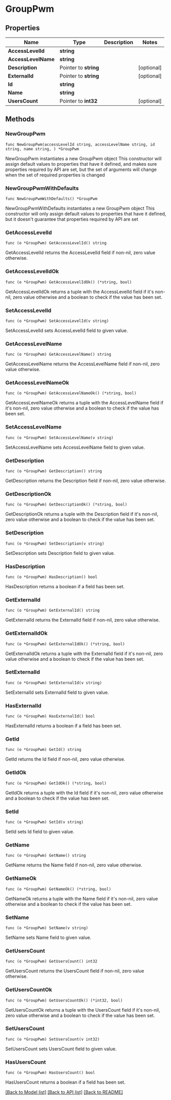 # GroupPwm

## Properties

Name | Type | Description | Notes
------------ | ------------- | ------------- | -------------
**AccessLevelId** | **string** |  | 
**AccessLevelName** | **string** |  | 
**Description** | Pointer to **string** |  | [optional] 
**ExternalId** | Pointer to **string** |  | [optional] 
**Id** | **string** |  | 
**Name** | **string** |  | 
**UsersCount** | Pointer to **int32** |  | [optional] 

## Methods

### NewGroupPwm

`func NewGroupPwm(accessLevelId string, accessLevelName string, id string, name string, ) *GroupPwm`

NewGroupPwm instantiates a new GroupPwm object
This constructor will assign default values to properties that have it defined,
and makes sure properties required by API are set, but the set of arguments
will change when the set of required properties is changed

### NewGroupPwmWithDefaults

`func NewGroupPwmWithDefaults() *GroupPwm`

NewGroupPwmWithDefaults instantiates a new GroupPwm object
This constructor will only assign default values to properties that have it defined,
but it doesn't guarantee that properties required by API are set

### GetAccessLevelId

`func (o *GroupPwm) GetAccessLevelId() string`

GetAccessLevelId returns the AccessLevelId field if non-nil, zero value otherwise.

### GetAccessLevelIdOk

`func (o *GroupPwm) GetAccessLevelIdOk() (*string, bool)`

GetAccessLevelIdOk returns a tuple with the AccessLevelId field if it's non-nil, zero value otherwise
and a boolean to check if the value has been set.

### SetAccessLevelId

`func (o *GroupPwm) SetAccessLevelId(v string)`

SetAccessLevelId sets AccessLevelId field to given value.


### GetAccessLevelName

`func (o *GroupPwm) GetAccessLevelName() string`

GetAccessLevelName returns the AccessLevelName field if non-nil, zero value otherwise.

### GetAccessLevelNameOk

`func (o *GroupPwm) GetAccessLevelNameOk() (*string, bool)`

GetAccessLevelNameOk returns a tuple with the AccessLevelName field if it's non-nil, zero value otherwise
and a boolean to check if the value has been set.

### SetAccessLevelName

`func (o *GroupPwm) SetAccessLevelName(v string)`

SetAccessLevelName sets AccessLevelName field to given value.


### GetDescription

`func (o *GroupPwm) GetDescription() string`

GetDescription returns the Description field if non-nil, zero value otherwise.

### GetDescriptionOk

`func (o *GroupPwm) GetDescriptionOk() (*string, bool)`

GetDescriptionOk returns a tuple with the Description field if it's non-nil, zero value otherwise
and a boolean to check if the value has been set.

### SetDescription

`func (o *GroupPwm) SetDescription(v string)`

SetDescription sets Description field to given value.

### HasDescription

`func (o *GroupPwm) HasDescription() bool`

HasDescription returns a boolean if a field has been set.

### GetExternalId

`func (o *GroupPwm) GetExternalId() string`

GetExternalId returns the ExternalId field if non-nil, zero value otherwise.

### GetExternalIdOk

`func (o *GroupPwm) GetExternalIdOk() (*string, bool)`

GetExternalIdOk returns a tuple with the ExternalId field if it's non-nil, zero value otherwise
and a boolean to check if the value has been set.

### SetExternalId

`func (o *GroupPwm) SetExternalId(v string)`

SetExternalId sets ExternalId field to given value.

### HasExternalId

`func (o *GroupPwm) HasExternalId() bool`

HasExternalId returns a boolean if a field has been set.

### GetId

`func (o *GroupPwm) GetId() string`

GetId returns the Id field if non-nil, zero value otherwise.

### GetIdOk

`func (o *GroupPwm) GetIdOk() (*string, bool)`

GetIdOk returns a tuple with the Id field if it's non-nil, zero value otherwise
and a boolean to check if the value has been set.

### SetId

`func (o *GroupPwm) SetId(v string)`

SetId sets Id field to given value.


### GetName

`func (o *GroupPwm) GetName() string`

GetName returns the Name field if non-nil, zero value otherwise.

### GetNameOk

`func (o *GroupPwm) GetNameOk() (*string, bool)`

GetNameOk returns a tuple with the Name field if it's non-nil, zero value otherwise
and a boolean to check if the value has been set.

### SetName

`func (o *GroupPwm) SetName(v string)`

SetName sets Name field to given value.


### GetUsersCount

`func (o *GroupPwm) GetUsersCount() int32`

GetUsersCount returns the UsersCount field if non-nil, zero value otherwise.

### GetUsersCountOk

`func (o *GroupPwm) GetUsersCountOk() (*int32, bool)`

GetUsersCountOk returns a tuple with the UsersCount field if it's non-nil, zero value otherwise
and a boolean to check if the value has been set.

### SetUsersCount

`func (o *GroupPwm) SetUsersCount(v int32)`

SetUsersCount sets UsersCount field to given value.

### HasUsersCount

`func (o *GroupPwm) HasUsersCount() bool`

HasUsersCount returns a boolean if a field has been set.


[[Back to Model list]](../README.md#documentation-for-models) [[Back to API list]](../README.md#documentation-for-api-endpoints) [[Back to README]](../README.md)


